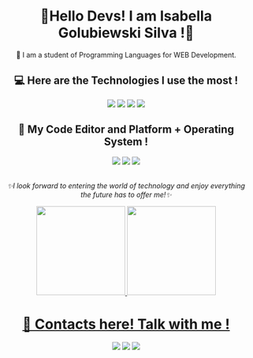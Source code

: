 <div align="center">
  <h1>💖Hello Devs! I am Isabella Golubiewski Silva !💖</h1>
  <p>📖 I am a student of Programming Languages ​​for WEB Development.</p>
</div>

<h2 align="center">💻 Here are the Technologies I use the most !</h2>
<div align="center" style="display: inline_block">
  <img src="https://img.shields.io/badge/react-%2320232a.svg?style=for-the-badge&logo=react&logoColor=%2361DAFB">
  <img src="https://img.shields.io/badge/node.js-6DA55F?style=for-the-badge&logo=node.js&logoColor=white">
  <img src="https://img.shields.io/badge/express.js-%23404d59.svg?style=for-the-badge&logo=express&logoColor=%2361DAFB">
  <img src="https://img.shields.io/badge/MySQL-00000F?style=for-the-badge&logo=mysql&logoColor=white">
</div>
<h2 align="center">👾 My Code Editor and Platform + Operating System !</h2>
<div align="center">
  <img src="https://img.shields.io/badge/Vscode-007ACC?style=for-the-badge&logo=visual-studio-code&logoColor=white">
  <img src="https://img.shields.io/badge/GitHub-100000?style=for-the-badge&logo=github&logoColor=white)](https://github.com/SEUUSERNAME">
  <img src="https://img.shields.io/badge/Windows-000?style=for-the-badge&logo=windows&logoColor=2CA5E0">
</div>
<br>
<p align="center"><em>✨I look forward to entering the world of technology and enjoy everything the future has to offer me!✨</em></p>

<div align="center">
<a href="https://github.com/isagodev">
<img loading="lazy" height="180em" src="https://github-readme-stats.vercel.app/api/top-langs/?username=isagodev&layout=compact&langs_count=7&theme=dracula"/>
<img loading="lazy" height="180em" src="https://github-readme-stats.vercel.app/api?username=isagodev&show_icons=true&theme=dracula&include_all_commits=true&count_private=true"/>
</div>

<div align="center">
  <h1 align="center">📲 Contacts here! Talk with me !</h1>
  <a href="https://www.linkedin.com/in/seu-usuário-linkedln-aqui" target="_blank"><img loading="lazy" src="https://img.shields.io/badge/-LinkedIn-%230077B5?style=for-the-badge&logo=linkedin&logoColor=white" target="_blank"></a>
  <a href ="mailto:isagolp07@gmail.com"><img loading="lazy" src="https://img.shields.io/badge/Gmail-D14836?style=for-the-badge&logo=gmail&logoColor=white" target="_blank"></a>
  <a href="https://wa.me/+552796892687" target="_blank"><img loading="lazy" src="https://img.shields.io/badge/WhatsApp-25D366?style=for-the-badge&logo=whatsapp&logoColor=white" target="_blank"></a>
</div>
